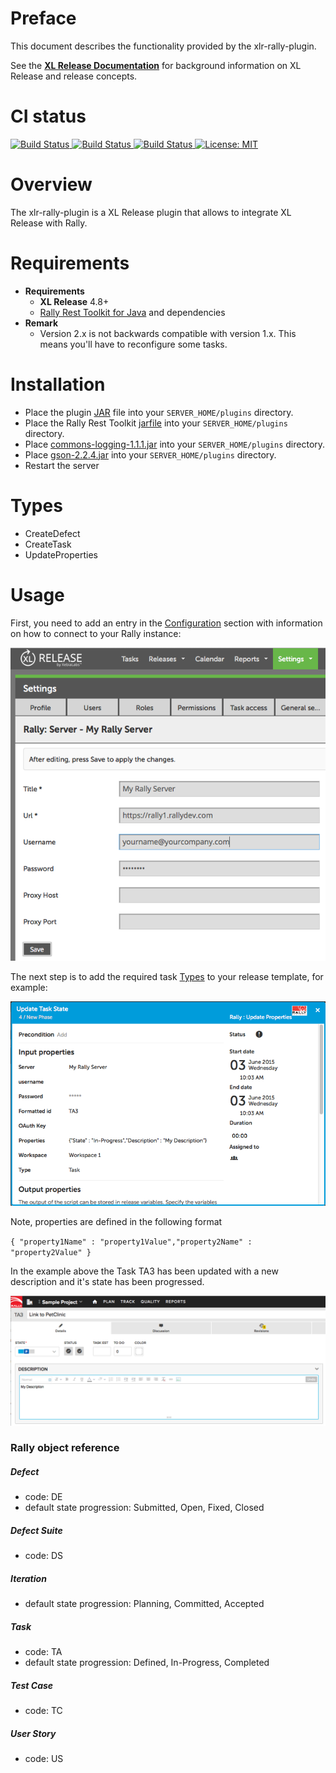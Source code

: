 # Preface #

This document describes the functionality provided by the xlr-rally-plugin.

See the **[XL Release Documentation](https://docs.xebialabs.com/xl-release/index.html)** for background information on XL Release and release concepts.


# CI status #

[![Build Status][xlr-rally-travis-image] ][xlr-rally-travis-url]
[![Build Status][xlr-rally-codacy-image] ][xlr-rally-codacy-url]
[![Build Status][xlr-rally-code-climate-image] ][xlr-rally-code-climate-url]
[![License: MIT][xlr-rally-plugin-license-image]][xlr-rally-plugin-license-url]


[xlr-rally-travis-image]: https://travis-ci.org/xebialabs-community/xlr-rally-plugin.svg?branch=master
[xlr-rally-travis-url]: https://travis-ci.org/xebialabs-community/xlr-rally-plugin
[xlr-rally-codacy-image]: https://api.codacy.com/project/badge/Grade/b74aca3c5da7483193ceef88bc93ec44
[xlr-rally-codacy-url]: https://www.codacy.com/app/rvanstone/xlr-rally-plugin
[xlr-rally-code-climate-image]: https://codeclimate.com/github/xebialabs-community/xlr-rally-plugin/badges/gpa.svg
[xlr-rally-code-climate-url]: https://codeclimate.com/github/xebialabs-community/xlr-rally-plugin
[xlr-rally-plugin-license-image]: https://img.shields.io/badge/License-MIT-yellow.svg
[xlr-rally-plugin-license-url]: https://opensource.org/licenses/MIT



# Overview #

The xlr-rally-plugin is a XL Release plugin that allows to integrate XL Release with Rally.

# Requirements #

* **Requirements**
	* **XL Release** 4.8+
    * [Rally Rest Toolkit for Java](https://github.com/RallyTools/RallyRestToolkitForJava) and dependencies
* **Remark**
    * Version 2.x is not backwards compatible with version 1.x. This means you'll have to reconfigure some tasks.

# Installation #

* Place the plugin [JAR](https://github.com/xebialabs-community/xlr-rally-plugin/releases) file into your `SERVER_HOME/plugins` directory.
* Place the Rally Rest Toolkit [jarfile](https://github.com/RallyTools/RallyRestToolkitForJava/releases/download/v2.2.1/rally-rest-api-2.2.1.jar) into your `SERVER_HOME/plugins` directory.
* Place [commons-logging-1.1.1.jar](http://central.maven.org/maven2/commons-logging/commons-logging/1.1.1/commons-logging-1.1.1.jar) into your `SERVER_HOME/plugins` directory.
* Place [gson-2.2.4.jar](http://central.maven.org/maven2/com/google/code/gson/gson/2.2.4/gson-2.2.4.jar) into your `SERVER_HOME/plugins` directory.
* Restart the server  

# Types #

+ CreateDefect
+ CreateTask
+ UpdateProperties

# Usage #

First, you need to add an entry in the [Configuration](https://docs.xebialabs.com/xl-release/how-to/create-custom-configuration-types-in-xl-release.html#configuration-page) section with information on how to connect to your Rally instance:

![Configuration](images/rallyCI.png)

The next step is to add the required task [Types](#Types) to your release template, for example:

![Configuration](images/updateStatusTask.png)

Note, properties are defined in the following format

`{ "property1Name" : "property1Value","property2Name" : "property2Value" }`

In the example above the Task TA3 has been updated with a new description and it's state has been progressed.

![Execution](images/rallyResult.png)

### Rally object reference ###
##### Defect #####
* code: DE
* default state progression: Submitted, Open, Fixed, Closed

##### Defect Suite #####
* code: DS

##### Iteration #####
* default state progression: Planning, Committed, Accepted 

##### Task #####
* code: TA
* default state progression: Defined, In-Progress, Completed

##### Test Case
* code: TC 

##### User Story #####
* code: US


